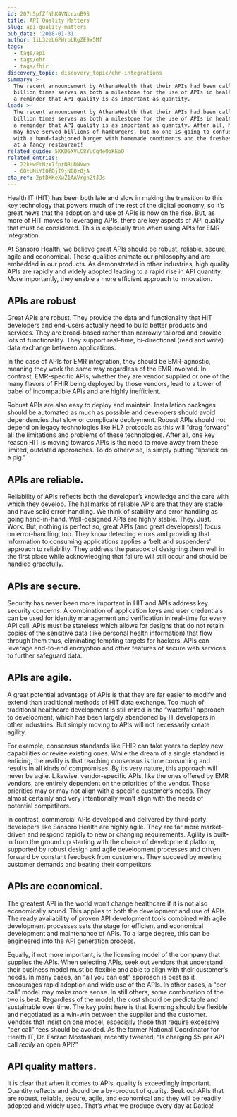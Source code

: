 ```yaml
---
id: 207n5pfZfNhK4VNcrxuB9S
title: API Quality Matters
slug: api-quality-matters
pub_date: '2018-01-31'
author: 1iL3zeL6PWrbLRgZE9x5Mf
tags:
  - tags/api
  - tags/ehr
  - tags/fhir
discovery_topic: discovery_topic/ehr-integrations
summary: >-
  The recent announcement by AthenaHealth that their APIs had been called one
  billion times serves as both a milestone for the use of APIs in healthcare and
  a reminder that API quality is as important as quantity.
lead: >-
  The recent announcement by AthenaHealth that their APIs had been called one
  billion times serves as both a milestone for the use of APIs in healthcare and
  a reminder that API quality is as important as quantity. After all, McDonalds
  may have served billions of hamburgers, but no one is going to confuse them
  with a hand-fashioned burger with homemade condiments and the freshest fixings
  at a fancy restaurant!
related_guide: 5KKD6XVLC8YuCq4eOoKEoO
related_entries:
  - 22kHwFtNzx7fprNRUDNVwo
  - 68tUMiYIOfDjI9jNOQz0jA
cta_ref: 2ptDXKeXwZ1AAVrghZtJJs
---
```

Health IT (HIT) has been both late and slow in making the transition to this key technology that powers much of the rest of the digital economy, so it’s great news that the adoption and use of APIs is now on the rise. But, as more of HIT moves to leveraging APIs, there are key aspects of API quality that must be considered. This is especially true when using APIs for EMR integration.

At Sansoro Health, we believe great APIs should be robust, reliable, secure, agile and economical. These qualities animate our philosophy and are embedded in our products. As demonstrated in other industries, high quality APIs are rapidly and widely adopted leading to a rapid rise in API quantity. More importantly, they enable a more efficient approach to innovation.

## APIs are robust

Great APIs are robust. They provide the data and functionality that HIT developers and end-users actually need to build better products and services. They are broad-based rather than narrowly tailored and provide lots of functionality. They support real-time, bi-directional (read and write) data exchange between applications.

In the case of APIs for EMR integration, they should be EMR-agnostic, meaning they work the same way regardless of the EMR involved. In contrast, EMR-specific APIs, whether they are vendor supplied or one of the many flavors of FHIR being deployed by those vendors, lead to a tower of babel of incompatible APIs and are highly inefficient.

Robust APIs are also easy to deploy and maintain. Installation packages should be automated as much as possible and developers should avoid dependencies that slow or complicate deployment. Robust APIs should not depend on legacy technologies like HL7 protocols as this will “drag forward” all the limitations and problems of these technologies. After all, one key reason HIT is moving towards APIs is the need to move away from these limited, outdated approaches. To do otherwise, is simply putting “lipstick on a pig.”

## APIs are reliable.

Reliability of APIs reflects both the developer’s knowledge and the care with which they develop. The hallmarks of reliable APIs are that they are stable and have solid error-handling. We think of stability and error handling as going hand-in-hand. Well-designed APIs are highly stable. They. Just. Work. But, nothing is perfect so, great APIs (and great developers!) focus on error-handling, too. They know detecting errors and providing that information to consuming applications applies a ‘belt and suspenders’ approach to reliability. They address the paradox of designing them well in the first place while acknowledging that failure will still occur and should be handled gracefully.

## APIs are secure.

Security has never been more important in HIT and APIs address key security concerns. A combination of application keys and user credentials can be used for identity management and verification in real-time for every API call. APIs must be stateless which allows for designs that do not retain copies of the sensitive data (like personal health information) that flow through them thus, eliminating tempting targets for hackers. APIs can leverage end-to-end encryption and other features of secure web services to further safeguard data.

## APIs are agile.

A great potential advantage of APIs is that they are far easier to modify and extend than traditional methods of HIT data exchange. Too much of traditional healthcare development is still mired in the “waterfall” approach to development, which has been largely abandoned by IT developers in other industries. But simply moving to APIs will not necessarily create agility.

For example, consensus standards like FHIR can take years to deploy new capabilities or revise existing ones. While the dream of a single standard is enticing, the reality is that reaching consensus is time consuming and results in all kinds of compromises. By its very nature, this approach will never be agile. Likewise, vendor-specific APIs, like the ones offered by EMR vendors, are entirely dependent on the priorities of the vendor. Those priorities may or may not align with a specific customer’s needs. They almost certainly and very intentionally won’t align with the needs of potential competitors.

In contrast, commercial APIs developed and delivered by third-party developers like Sansoro Health are highly agile. They are far more market-driven and respond rapidly to new or changing requirements. Agility is built-in from the ground up starting with the choice of development platform, supported by robust design and agile development processes and driven forward by constant feedback from customers. They succeed by meeting customer demands and beating their competitors.

## APIs are economical.

The greatest API in the world won’t change healthcare if it is not also economically sound. This applies to both the development and use of APIs. The ready availability of proven API development tools combined with agile development processes sets the stage for efficient and economical development and maintenance of APIs. To a large degree, this can be engineered into the API generation process.

Equally, if not more important, is the licensing model of the company that supplies the APIs. When selecting APIs, seek out vendors that understand their business model must be flexible and able to align with their customer’s needs. In many cases, an “all you can eat” approach is best as it encourages rapid adoption and wide use of the APIs. In other cases, a “per call” model may make more sense. In still others, some combination of the two is best. Regardless of the model, the cost should be predictable and sustainable over time. The key point here is that licensing should be flexible and negotiated as a win-win between the supplier and the customer. Vendors that insist on one model, especially those that require excessive “per call” fees should be avoided. As the former National Coordinator for Health IT, Dr. Farzad Mostashari, recently tweeted, “Is charging $5 per API call *really* an open API?”

## API quality matters.

It is clear that when it comes to APIs, quality is exceedingly important. Quantity reflects and should be a by-product of quality. Seek out APIs that are robust, reliable, secure, agile, and economical and they will be readily adopted and widely used. That’s what we produce every day at Datica!
  